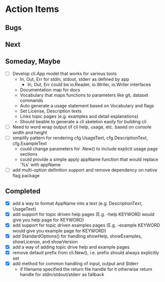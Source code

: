 
# Action Items

## Bugs

## Next

## Someday, Maybe

+ [ ] Develop cli.App model that works for various tools
    + In, Out, Err for stdin, stdout, stderr as defined by app
         + In, Out, Err could be io.Reader, io.Writer, io.Writer interfaces
    + Documentation map for docs
    + Vocabulary that maps functions to parameters like git, dataset commands
    + Auto generate a usage statement based on Vocabulary and flags
    + Set License, Description texts
    + Links topic pages (e.g. examples and detail explanations)
    + Should beable to generate a cli skeleton easily for building cli
+ [ ] Need to word wrap output of cli help, usage, etc. based on console width and height
+ [ ] simplify pattern for rendering cfg.UsageText, cfg.DescriptionText, cfg.ExampleText
    + could change parameters for .New() to include explicit usage page sections
    + could provide a simple apply appName function  that would replace '%s' with appName
+ [ ] add multi-option definition support and remove dependency on native flag package

## Completed

+ [x] add a way to format AppName into a text (e.g. DescriptionText, UsageText)
+ [x] add support for topic driven help pages (E.g. -help KEYWORD would give you help page for KEYWORD)
+ [x] add support for topic driven examples pages (E.g. -example KEYWORD would give you example page for KEYWORD)
+ [x] add StandardOptions() for handling showHelp, showExamples, showLicense, and showVersion
+ [x] add a way of adding topic drive help and example pages 
+ [x] remove default prefix from cli.New(), i.e. prefix should always explicitly set
+ [x] add method for common handling of input, output and Stderr
    + if filename specified the return file handle for it otherwise return handle for stdin/stdout/stderr as fallback
